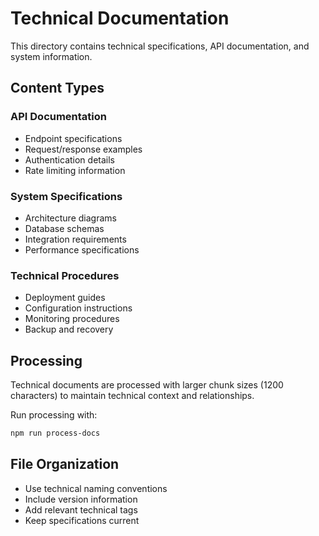 # Technical Documentation

This directory contains technical specifications, API documentation, and system information.

## Content Types

### API Documentation
- Endpoint specifications
- Request/response examples
- Authentication details
- Rate limiting information

### System Specifications
- Architecture diagrams
- Database schemas
- Integration requirements
- Performance specifications

### Technical Procedures
- Deployment guides
- Configuration instructions
- Monitoring procedures
- Backup and recovery

## Processing

Technical documents are processed with larger chunk sizes (1200 characters) to maintain technical context and relationships.

Run processing with:
```bash
npm run process-docs
```

## File Organization

- Use technical naming conventions
- Include version information
- Add relevant technical tags
- Keep specifications current